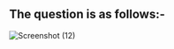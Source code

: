 ## The question is as follows:-

![Screenshot (12)](https://user-images.githubusercontent.com/44902363/76708596-1c516e80-671e-11ea-8460-9984c9d5f8cc.png)


